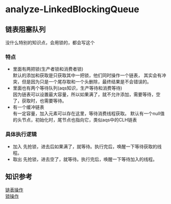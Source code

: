 # analyze-LinkedBlockingQueue

## 链表阻塞队列
没什么特别的知识点，会用锁的，都会写这个

### 特点
+ 里面有两把锁(生产者锁和消费者锁)  
默认的添加和获取是只获取其中一把锁，他们同时操作一个链表，
其实会有冲突，但是因为只是一个尾存取和一个头删除，最终结果是不会错误的。
+ 里面也有两个等待队列(aqs知识，生产等待和消费等待)  
因为链表可以设置最大容量，所以如果满了，就不允许添加，需要等待，空了，获取时，也需要等待。
+ 有一个缓冲链表  
有一定容量，加入元素可以存在这里，等待消费线程获取。
默认有一个null值的头节点，初始化时，尾节点也指向它，类似aqs中的CLH链表  

### 具体执行逻辑
+ 加入
先抢锁，进去后如果满了，就等待。执行完后，唤醒一下等待获取的线程。
+ 取出
先抢锁，进去空了，就等待。执行完后，唤醒一下等待加入的线程。

## 知识参考
[链表操作](https://github.com/lilingyan/take-LinkedList-apart)  
[锁操作](https://github.com/lilingyan/take-ReentrantReadWriteLock-apart)